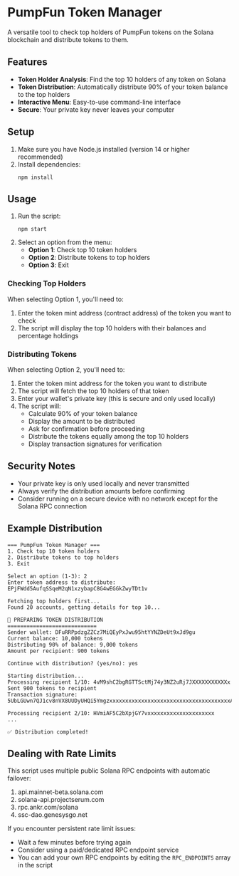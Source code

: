 # PumpFun Token Manager

A versatile tool to check top holders of PumpFun tokens on the Solana blockchain and distribute tokens to them.

## Features

- **Token Holder Analysis**: Find the top 10 holders of any token on Solana
- **Token Distribution**: Automatically distribute 90% of your token balance to the top holders
- **Interactive Menu**: Easy-to-use command-line interface
- **Secure**: Your private key never leaves your computer

## Setup

1. Make sure you have Node.js installed (version 14 or higher recommended)
2. Install dependencies:
   ```
   npm install
   ```

## Usage

1. Run the script:
   ```
   npm start
   ```
2. Select an option from the menu:
   - **Option 1**: Check top 10 token holders
   - **Option 2**: Distribute tokens to top holders
   - **Option 3**: Exit

### Checking Top Holders

When selecting Option 1, you'll need to:
1. Enter the token mint address (contract address) of the token you want to check
2. The script will display the top 10 holders with their balances and percentage holdings

### Distributing Tokens

When selecting Option 2, you'll need to:
1. Enter the token mint address for the token you want to distribute
2. The script will fetch the top 10 holders of that token
3. Enter your wallet's private key (this is secure and only used locally)
4. The script will:
   - Calculate 90% of your token balance
   - Display the amount to be distributed
   - Ask for confirmation before proceeding
   - Distribute the tokens equally among the top 10 holders
   - Display transaction signatures for verification

## Security Notes

- Your private key is only used locally and never transmitted
- Always verify the distribution amounts before confirming
- Consider running on a secure device with no network except for the Solana RPC connection

## Example Distribution

```
=== PumpFun Token Manager ===
1. Check top 10 token holders
2. Distribute tokens to top holders
3. Exit

Select an option (1-3): 2
Enter token address to distribute: EPjFWdd5AufqSSqeM2qN1xzybapC8G4wEGGkZwyTDt1v

Fetching top holders first...
Found 20 accounts, getting details for top 10...

💸 PREPARING TOKEN DISTRIBUTION
============================
Sender wallet: DFuRRPpdzgZZCz7MiQEyPxJwu95htYYNZDeUt9xJd9gu
Current balance: 10,000 tokens
Distributing 90% of balance: 9,000 tokens
Amount per recipient: 900 tokens

Continue with distribution? (yes/no): yes

Starting distribution...
Processing recipient 1/10: 4vM9shC2bgRGTTSctMj74y3NZ2uRj7JXXXXXXXXXXXx
Sent 900 tokens to recipient
Transaction signature: 5UbLGUwn7QJ1cv8nVX8UUDyUHQi5YmgzxxxxxxxxxxxxxxxxxxxxxxxxxxxxxxxxxxxxxxA4W7RYkqbz

Processing recipient 2/10: HVmiAF5C2bXpjGY7vxxxxxxxxxxxxxxxxxxxxx
...

✅ Distribution completed!
```

## Dealing with Rate Limits

This script uses multiple public Solana RPC endpoints with automatic failover:
1. api.mainnet-beta.solana.com
2. solana-api.projectserum.com
3. rpc.ankr.com/solana
4. ssc-dao.genesysgo.net

If you encounter persistent rate limit issues:
- Wait a few minutes before trying again
- Consider using a paid/dedicated RPC endpoint service
- You can add your own RPC endpoints by editing the `RPC_ENDPOINTS` array in the script 